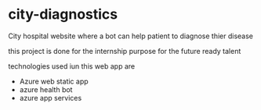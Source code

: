 # city-diagnostics

City hospital website where a bot can help patient to diagnose thier disease 

this project is done for the internship purpose for the future ready talent 

technologies used iun this web app are 
- Azure web static app
- azure health bot 
- azure app services 
